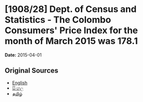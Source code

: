 # [1908/28] Dept. of Census and Statistics - The Colombo Consumers' Price Index for the month of March 2015 was 178.1

**Date:** 2015-04-01

## Original Sources

- [English](https://documents.gov.lk/view/extra-gazettes/2015/4/1908-28_E.pdf)
- [සිංහල](https://documents.gov.lk/view/extra-gazettes/2015/4/1908-28_S.pdf)
- [தமிழ்](https://documents.gov.lk/view/extra-gazettes/2015/4/1908-28_T.pdf)
